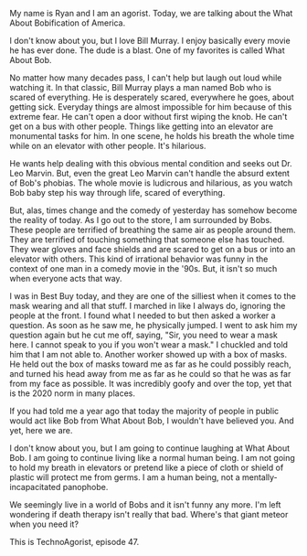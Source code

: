 My name is Ryan and I am an agorist. Today, we are talking about the What About Bobification of America.

I don't know about you, but I love Bill Murray. I enjoy basically every movie he has ever done. The dude is a blast. One of my favorites is called What About Bob.

No matter how many decades pass, I can't help but laugh out loud while watching it. In that classic, Bill Murray plays a man named Bob who is scared of everything. He is desperately scared, everywhere he goes, about getting sick. Everyday things are almost impossible for him because of this extreme fear. He can't open a door without first wiping the knob. He can't get on a bus with other people. Things like getting into an elevator are monumental tasks for him. In one scene, he holds his breath the whole time while on an elevator with other people. It's hilarious.

He wants help dealing with this obvious mental condition and seeks out Dr. Leo Marvin. But, even the great Leo Marvin can't handle the absurd extent of Bob's phobias. The whole movie is ludicrous and hilarious, as you watch Bob baby step his way through life, scared of everything.

But, alas, times change and the comedy of yesterday has somehow become the reality of today. As I go out to the store, I am surrounded by Bobs. These people are terrified of breathing the same air as people around them. They are terrified of touching something that someone else has touched. They wear gloves and face shields and are scared to get on a bus or into an elevator with others. This kind of irrational behavior was funny in the context of one man in a comedy movie in the '90s. But, it isn't so much when everyone acts that way.

I was in Best Buy today, and they are one of the silliest when it comes to the mask wearing and all that stuff. I marched in like I always do, ignoring the people at the front. I found what I needed to but then asked a worker a question. As soon as he saw me, he physically jumped. I went to ask him my question again but he cut me off, saying, "Sir, you need to wear a mask here. I cannot speak to you if you won't wear a mask." I chuckled and told him that I am not able to. Another worker showed up with a box of masks. He held out the box of masks toward me as far as he could possibly reach, and turned his head away from me as far as he could so that he was as far from my face as possible. It was incredibly goofy and over the top, yet that is the 2020 norm in many places.

If you had told me a year ago that today the majority of people in public would act like Bob from What About Bob, I wouldn't have believed you. And yet, here we are.

I don't know about you, but I am going to continue laughing at What About Bob. I am going to continue living like a normal human being. I am not going to hold my breath in elevators or pretend like a piece of cloth or shield of plastic will protect me from germs. I am a human being, not a mentally-incapacitated panophobe.

We seemingly live in a world of Bobs and it isn't funny any more. I'm left wondering if death therapy isn't really that bad. Where's that giant meteor when you need it?

This is TechnoAgorist, episode 47.

